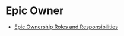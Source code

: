 # Epic Owner
- [Epic Ownership Roles and Responsibilities][epic-owners]

[epic-owners]: https://relay.firefox.com/](https://mozilla-hub.atlassian.net/wiki/spaces/SECPRV/pages/402751585/Roles+and+Responsibilities#Epic-Ownership)https://mozilla-hub.atlassian.net/wiki/spaces/SECPRV/pages/402751585/Roles+and+Responsibilities#Epic-Ownership
